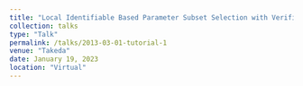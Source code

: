 ```yaml
---
title: "Local Identifiable Based Parameter Subset Selection with Verification for mPBPK Model"                 
collection: talks
type: "Talk"
permalink: /talks/2013-03-01-tutorial-1
venue: "Takeda"
date: January 19, 2023
location: "Virtual"
---
```

